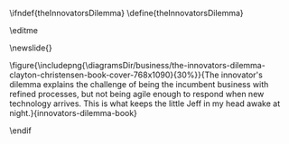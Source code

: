 \ifndef{theInnovatorsDilemma}
\define{theInnovatorsDilemma}

\editme

\newslide{}

\figure{\includepng{\diagramsDir/business/the-innovators-dilemma-clayton-christensen-book-cover-768x1090}{30%}}{The innovator's dilemma explains the challenge of being the incumbent business with refined processes, but not being agile enough to respond when new technology arrives. This is what keeps the little Jeff in my head awake at night.}{innovators-dilemma-book}

\endif
